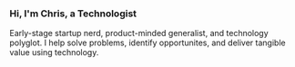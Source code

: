### Hi, I'm Chris, a Technologist
Early-stage startup nerd, product-minded generalist, and technology polyglot. I help solve problems, identify opportunites, and deliver tangible value using technology.
